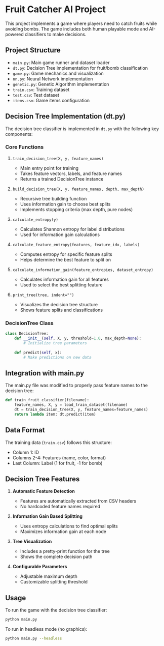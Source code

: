 # Fruit Catcher AI Project

This project implements a game where players need to catch fruits while avoiding bombs. The game includes both human playable mode and AI-powered classifiers to make decisions.

## Project Structure

- `main.py`: Main game runner and dataset loader
- `dt.py`: Decision Tree implementation for fruit/bomb classification
- `game.py`: Game mechanics and visualization
- `nn.py`: Neural Network implementation
- `genetic.py`: Genetic Algorithm implementation
- `train.csv`: Training dataset
- `test.csv`: Test dataset
- `items.csv`: Game items configuration

## Decision Tree Implementation (dt.py)

The decision tree classifier is implemented in `dt.py` with the following key components:

### Core Functions

1. `train_decision_tree(X, y, feature_names)`
   - Main entry point for training
   - Takes feature vectors, labels, and feature names
   - Returns a trained DecisionTree instance

2. `build_decision_tree(X, y, feature_names, depth, max_depth)`
   - Recursive tree building function
   - Uses information gain to choose best splits
   - Implements stopping criteria (max depth, pure nodes)

3. `calculate_entropy(y)`
   - Calculates Shannon entropy for label distributions
   - Used for information gain calculations

4. `calculate_feature_entropy(features, feature_idx, labels)`
   - Computes entropy for specific feature splits
   - Helps determine the best feature to split on

5. `calculate_information_gain(feature_entropies, dataset_entropy)`
   - Calculates information gain for all features
   - Used to select the best splitting feature

6. `print_tree(tree, indent="")`
   - Visualizes the decision tree structure
   - Shows feature splits and classifications

### DecisionTree Class

```python
class DecisionTree:
    def __init__(self, X, y, threshold=1.0, max_depth=None):
        # Initialize tree parameters
        
    def predict(self, x):
        # Make predictions on new data
```

## Integration with main.py

The main.py file was modified to properly pass feature names to the decision tree:

```python
def train_fruit_classifier(filename):
    feature_names, X, y = load_train_dataset(filename)
    dt = train_decision_tree(X, y, feature_names=feature_names)
    return lambda item: dt.predict(item)
```

## Data Format

The training data (`train.csv`) follows this structure:
- Column 1: ID
- Columns 2-4: Features (name, color, format)
- Last Column: Label (1 for fruit, -1 for bomb)

## Decision Tree Features

1. **Automatic Feature Detection**
   - Features are automatically extracted from CSV headers
   - No hardcoded feature names required

2. **Information Gain Based Splitting**
   - Uses entropy calculations to find optimal splits
   - Maximizes information gain at each node

3. **Tree Visualization**
   - Includes a pretty-print function for the tree
   - Shows the complete decision path

4. **Configurable Parameters**
   - Adjustable maximum depth
   - Customizable splitting threshold

## Usage

To run the game with the decision tree classifier:
```bash
python main.py
```

To run in headless mode (no graphics):
```bash
python main.py --headless
```
